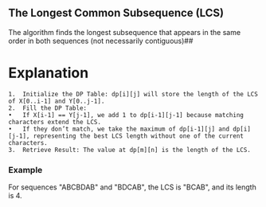## The Longest Common Subsequence (LCS)
The algorithm finds the longest subsequence that appears in the same order in both sequences (not necessarily contiguous)##

# Explanation

	1.	Initialize the DP Table: dp[i][j] will store the length of the LCS of X[0..i-1] and Y[0..j-1].
	2.	Fill the DP Table:
	•	If X[i-1] == Y[j-1], we add 1 to dp[i-1][j-1] because matching characters extend the LCS.
	•	If they don’t match, we take the maximum of dp[i-1][j] and dp[i][j-1], representing the best LCS length without one of the current characters.
	3.	Retrieve Result: The value at dp[m][n] is the length of the LCS.

### Example
For sequences "ABCBDAB" and "BDCAB", the LCS is "BCAB", and its length is 4.

